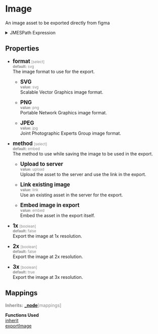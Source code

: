 
# Image
An image asset to be exported directly from figma  

<details>
  <summary>JMESPath Expression</summary>

```jpath
{
  class: 'Image',
  description: 'An image asset to be exported directly from figma',
  mappings: inherit(@, '_node.mappings', {
    type: 'figma-image',
    data: exportImage(@)
  }),
  properties: {
    format: {
      type: 'select',
      default: 'svg',
      description: 'The image format to use for the export.',
      options: [
        {
          label: 'SVG',
          value: 'svg',
          description: 'Scalable Vector Graphics image format.'
        },
        {
          label: 'PNG',
          value: 'png',
          description: 'Portable Network Graphics image format.'
        },
        {
          label: 'JPEG',
          value: 'jpg',
          description: 'Joint Photographic Experts Group image format.'
        }
      ]
    },
    method: {
      type: 'select',
      default: 'embed',
      description: 'The method to use while saving the image to be used in the export.',
      options: [
        {
          label: 'Upload to server',
          value: 'upload',
          description: 'Upload the asset to the server and use the link in the export.'
        },
        {
          label: 'Link existing image',
          value: 'link',
          description: 'Use an existing asset in the server for the export.'
        },
        {
          label: 'Embed image in export',
          value: 'embed',
          description: 'Embed the asset in the export itself.'
        }
      ]
    },
    scale1x: {
      type: 'boolean',
      label: '1x',
      default: `false`,
      description: 'Export the image at 1x resolution.'
    },
    scale2x: {
      type: 'boolean',
      label: '2x',
      default: `false`,
      description: 'Export the image at 2x resolution.'
    },
    scale3x: {
      type: 'boolean',
      label: '3x',
      default: `true`,
      description: 'Export the image at 3x resolution.'
    }
  },
  layout: [
    { type: 'row', content: [ 'format'] },
    { type: 'row', content: [ 'method'] },
    if (format.value != 'svg', {
      type: 'section', title: 'Export Scales', content: [
        { type: 'row', content: ['scale1x', 'scale2x', 'scale3x'] }
      ]
    })
  ]
}
```

</details>

## Properties
- <span style="font-size: larger"><b>format</b></span> <span style="color:#888888; font-size: smaller">[select]</span>  
<span style="color:#888888; font-size: smaller"><b>default:</b> svg</span>  
The image format to use for the export.  

  - <span style="font-size: larger"><b>SVG</b></span>  
<span style="color:#888888; font-size: smaller"><b>value:</b> svg</span>  
Scalable Vector Graphics image format.  
  
  - <span style="font-size: larger"><b>PNG</b></span>  
<span style="color:#888888; font-size: smaller"><b>value:</b> png</span>  
Portable Network Graphics image format.  
  
  - <span style="font-size: larger"><b>JPEG</b></span>  
<span style="color:#888888; font-size: smaller"><b>value:</b> jpg</span>  
Joint Photographic Experts Group image format.  
  
- <span style="font-size: larger"><b>method</b></span> <span style="color:#888888; font-size: smaller">[select]</span>  
<span style="color:#888888; font-size: smaller"><b>default:</b> embed</span>  
The method to use while saving the image to be used in the export.  

  - <span style="font-size: larger"><b>Upload to server</b></span>  
<span style="color:#888888; font-size: smaller"><b>value:</b> upload</span>  
Upload the asset to the server and use the link in the export.  
  
  - <span style="font-size: larger"><b>Link existing image</b></span>  
<span style="color:#888888; font-size: smaller"><b>value:</b> link</span>  
Use an existing asset in the server for the export.  
  
  - <span style="font-size: larger"><b>Embed image in export</b></span>  
<span style="color:#888888; font-size: smaller"><b>value:</b> embed</span>  
Embed the asset in the export itself.  
  
- <span style="font-size: larger"><b>1x</b></span> <span style="color:#888888; font-size: smaller">[boolean]</span>  
<span style="color:#888888; font-size: smaller"><b>default:</b> false</span>  
Export the image at 1x resolution.  
  
- <span style="font-size: larger"><b>2x</b></span> <span style="color:#888888; font-size: smaller">[boolean]</span>  
<span style="color:#888888; font-size: smaller"><b>default:</b> false</span>  
Export the image at 2x resolution.  
  
- <span style="font-size: larger"><b>3x</b></span> <span style="color:#888888; font-size: smaller">[boolean]</span>  
<span style="color:#888888; font-size: smaller"><b>default:</b> true</span>  
Export the image at 3x resolution.  


## Mappings
<span style="color:#888888"><b>Inherits:</b> <b>[_node](_node.md)</b>[mappings]</span>


    
**Functions Used**  
[inherit](functions/inherit.md)  
[exportImage](functions/exportImage.md)
    

    